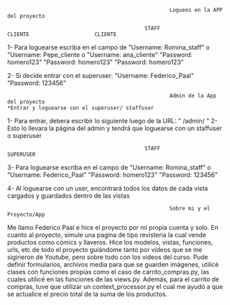                                                         Logueos en la APP del proyecto

                                                STAFF                        CLIENTE                     CLIENTE
1- Para loguearse escriba en el campo de "Username: Romina_staff"  o  "Username: Pepe_cliente    o   "Username: ana_cliente"
                                         "Password: homero123"        "Password: homero123"          "Password: homero123"

2- Si decide entrar con el superuser:
        "Username: Federico_Paal"
        "Password: 123456"       


                                                        Admin de la App del proyecto
    *Entrar y loguearse con el superuser/ staffuser

1- Para entrar, debera escribir lo siguiente luego de la URL:
        " /admin/ "
2- Esto lo llevara la página del admin y tendrá que loguearse con un staffuser o superuser

                                                STAFF                                   SUPERUSER
3- Para loguearse escriba en el campo de "Username: Romina_staff"       o       "Username: Federico_Paal"
                                         "Password: homero123"                  "Password: 123456"
        
4- Al loguearse con un user, encontrará todos los datos de cada vista cargados y guardados dentro de las vistas


                                                        Sobre mi y el Proyecto/App

Me llamo Federico Paal e hice el proyecto por mi propia cuenta y solo. En cuanto al proyecto, simule una pagina de tipo revisteria la cual vende productos como cómics y llaveros. Hice los modelos, vistas, funciones, urls, etc de todo el proyecto guiándome tanto por videos que se me sigirieron de Youtube, pero sobre todo con los videos del curso. Pude definir formularios, archivos media para que se guarden imágenes, utilicé clases con funciones propias como el caso de carrito_compras.py, las cuales utilicé en las funciones de las views.py. Además, para el carrito de compras, tuve que utilizar un context_processor.py el cual me ayudó a que se actualice el precio total de la suma de los productos. 
